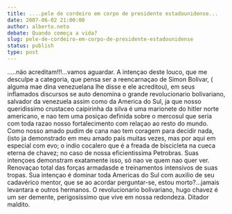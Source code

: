 ```yaml
---
title: ....pele de cordeiro em corpo de presidente estadounidense...
date: 2007-06-02 21:00:00
author: alberto.neto
debate: Quando começa a vida?
slug: pele-de-cordeiro-em-corpo-de-presidente-estadounidense
status: publish 
type: post
---
```


.....näo acreditam!!!...vamos aguardar. A intençao deste louco, que me desculpe a categoria, que pensa ser a reencarnaçao de Simon Bolivar, ( alguma mae dina venezuelana lhe disse e ele acreditou), em seus inflamados discursos se auto denomina o grande revolucionario bolivariano, salvador da venezuela assim como da America do Sul, ja que nosso queridissimo crustaceo caipirinha da silva é uma marionete do hitler norte americano, e nao tem uma posiçao definida sobre o mercosul que seria com toda razao nosso fortalecimento com relaçao ao resto do mundo. Como nosso amado pudim de cana nao tem coragem para decidir nada, (isto ja demonstrado em meu amado país muitas vezes, mas por aqui em especial com evo; o indio cocalero que é a freada de biscicleta na cueca eterna de chavez; no caso de nossa eficientissima Petrobras. Suas intençoes demonstram exatamente isso, só nao ve quem nao quer ver. Renovaçao total das forças armadasde e treinamentos intensivos de suas tropas. Sua intençao é dominar toda Americas do Sul com auxilio de seu cadavérico mentor, que se ao acordar perguntar-se, estou morto?...jamais levantara e outros hermanos. O revolucionario bolivariano, hugo chavez é um ser demente, perigosissimo que vive em nossa redondeza. Ditador maldito.

